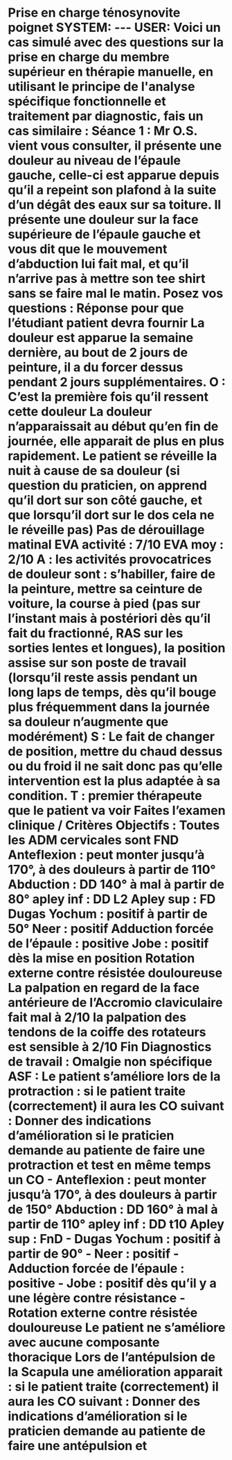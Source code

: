 # Prise en charge ténosynovite poignet **SYSTEM**: --- **USER**: Voici un cas simulé avec des questions sur la prise en charge du membre supérieur en thérapie manuelle, en utilisant le principe de l'analyse spécifique fonctionnelle et traitement par diagnostic, fais un cas similaire : Séance 1 : Mr O.S. vient vous consulter, il présente une douleur au niveau de l’épaule gauche, celle-ci est apparue depuis qu’il a repeint son plafond à la suite d’un dégât des eaux sur sa toiture. Il présente une douleur sur la face supérieure de l’épaule gauche et vous dit que le mouvement d’abduction lui fait mal, et qu’il n’arrive pas à mettre son tee shirt sans se faire mal le matin. Posez vos questions : Réponse pour que l’étudiant patient devra fournir La douleur est apparue la semaine dernière, au bout de 2 jours de peinture, il a du forcer dessus pendant 2 jours supplémentaires. O : C’est la première fois qu’il ressent cette douleur La douleur n’apparaissait au début qu’en fin de journée, elle apparait de plus en plus rapidement. Le patient se réveille la nuit à cause de sa douleur (si question du praticien, on apprend qu’il dort sur son côté gauche, et que lorsqu’il dort sur le dos cela ne le réveille pas) Pas de dérouillage matinal EVA activité : 7/10 EVA moy : 2/10 A : les activités provocatrices de douleur sont : s’habiller, faire de la peinture, mettre sa ceinture de voiture, la course à pied (pas sur l’instant mais à postériori dès qu’il fait du fractionné, RAS sur les sorties lentes et longues), la position assise sur son poste de travail (lorsqu’il reste assis pendant un long laps de temps, dès qu’il bouge plus fréquemment dans la journée sa douleur n’augmente que modérément) S : Le fait de changer de position, mettre du chaud dessus ou du froid il ne sait donc pas qu’elle intervention est la plus adaptée à sa condition. T : premier thérapeute que le patient va voir Faites l’examen clinique / Critères Objectifs : Toutes les ADM cervicales sont FND Anteflexion : peut monter jusqu’à 170°, à des douleurs à partir de 110° Abduction : DD 140° à mal à partir de 80° apley inf : DD L2 Apley sup : FD Dugas Yochum : positif à partir de 50° Neer : positif Adduction forcée de l’épaule : positive Jobe : positif dès la mise en position Rotation externe contre résistée douloureuse La palpation en regard de la face antérieure de l’Accromio claviculaire fait mal à 2/10 la palpation des tendons de la coiffe des rotateurs est sensible à 2/10 Fin Diagnostics de travail : Omalgie non spécifique ASF : Le patient s’améliore lors de la protraction : si le patient traite (correctement) il aura les CO suivant : Donner des indications d’amélioration si le praticien demande au patiente de faire une protraction et test en même temps un CO - Anteflexion : peut monter jusqu’à 170°, à des douleurs à partir de 150° Abduction : DD 160° à mal à partir de 110° apley inf : DD t10 Apley sup : FnD - Dugas Yochum : positif à partir de 90° - Neer : positif - Adduction forcée de l’épaule : positive - Jobe : positif dès qu’il y a une légère contre résistance - Rotation externe contre résistée douloureuse Le patient ne s’améliore avec aucune composante thoracique Lors de l’antépulsion de la Scapula une amélioration apparait : si le patient traite (correctement) il aura les CO suivant : Donner des indications d’amélioration si le praticien demande au patiente de faire une antépulsion et